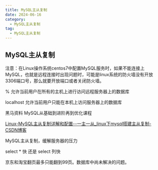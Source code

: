 ```yaml
---
title: MySQL主从复制
date: 2024-06-16
category:
  - MySQL主从复制
tag:
  - MySQL主从复制
---
```


## MySQL主从复制

注意：在Linux操作系统centos7中配置MySQL服务时，如果不能连接上MySQL，也就是远程连接时出现问题时，可能是linux系统的防火墙没有开放3306端口号，那么就要开放端口或者关闭防火墙。



% 允许当前用户在所有的主机上进行访问远程服务器上的数据库

localhost 允许当前用户只能在本机上访问服务器上的数据库

黑马资料 MySQL从基础到进阶再到优化课程



[Linux-MySQL主从复制详解和配置--一主一从_linux下mysql搭建主从复制-CSDN博客](https://blog.csdn.net/qq_61838278/article/details/132244311)

MySQL主从复制，缓解服务器的压力



select * 快 还是 select 列快

京东和淘宝翻页最多只能翻到99页。数据库中尚未解决的问题。





